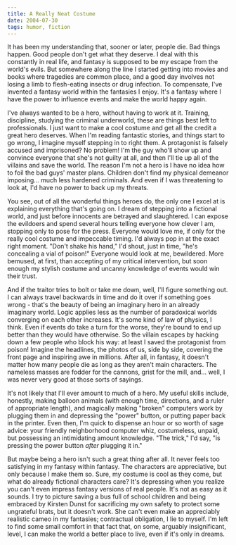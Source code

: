 ```yaml
---
title: A Really Neat Costume
date: 2004-07-30
tags: humor, fiction
---
```


It has been my understanding that, sooner or later, people die. Bad things
happen. Good people don't get what they deserve. I deal with this constantly in
real life, and fantasy is supposed to be my escape from the world's evils. But
somewhere along the line I started getting into movies and books where tragedies
are common place, and a good day involves not losing a limb to flesh-eating
insects or drug infection. To compensate, I've invented a fantasy world within
the fantasies I enjoy. It's a fantasy where I have the power to influence events
and make the world happy again.

I've always wanted to be a hero, without having to work at it. Training,
discipline, studying the criminal underworld, these are things best left to
professionals. I just want to make a cool costume and get all the credit a great
hero deserves. When I'm reading fantastic stories, and things start to go wrong,
I imagine myself stepping in to right them. A protagonist is falsely accused and
imprisoned? No problem! I'm the guy who'll show up and convince everyone that
she's not guilty at all, and then I'll tie up all of the villains and save the
world. The reason I'm not a hero is I have no idea how to foil the bad guys'
master plans. Children don't find my physical demeanor imposing... much less
hardened criminals. And even if I was threatening to look at, I'd have no power
to back up my threats.

You see, out of all the wonderful things heroes do, the only one I excel at is
explaining everything that's going on. I dream of stepping into a fictional
world, and just before innocents are betrayed and slaughtered. I can expose the
evildoers and spend several hours telling everyone how clever I am, stopping
only to pose for the press. Everyone would love me, if only for the really cool
costume and impeccable timing. I'd always pop in at the exact right
moment. "Don't shake his hand," I'd shout, just in time, "he's concealing a vial
of poison!" Everyone would look at me, bewildered. More bemused, at first, than
accepting of my critical intervention, but soon enough my stylish costume and
uncanny knowledge of events would win their trust.

And if the traitor tries to bolt or take me down, well, I'll figure something
out. I can always travel backwards in time and do it over if something goes
wrong - that's the beauty of being an imaginary hero in an already imaginary
world. Logic applies less as the number of paradoxical worlds converging on each
other increases. It's some kind of law of physics, I think. Even if events do
take a turn for the worse, they're bound to end up better than they would have
otherwise. So the villain escapes by hacking down a few people who block his
way: at least I saved the protagonist from poison! Imagine the headlines, the
photos of us, side by side, covering the front page and inspiring awe in
millions. After all, in fantasy, it doesn't matter how many people die as long
as they aren't main characters. The nameless masses are fodder for the cannons,
grist for the mill, and... well, I was never very good at those sorts of
sayings.

It's not likely that I'll ever amount to much of a hero. My useful skills
include, honestly, making balloon animals (with enough time, directions, and a
ruler of appropriate length), and magically making "broken" computers work by
plugging them in and depressing the "power" button, or putting paper back in the
printer. Even then, I'm quick to dispense an hour or so worth of sage advice:
your friendly neighborhood computer whiz, costumeless, unpaid, but possessing an
intimidating amount knowledge. "The trick," I'd say, "is pressing the power
button *after* plugging it in."

But maybe being a hero isn't such a great thing after all. It never feels too
satisfying in my fantasy within fantasy. The characters are appreciative, but
only because I make them so. Sure, my costume is cool as they come, but what do
already fictional characters care? It's depressing when you realize you can't
even impress fantasy versions of real people. It's not as easy as it sounds. I
try to picture saving a bus full of school children and being embraced by
Kirsten Dunst for sacrificing my own safety to protect some ungrateful brats,
but it doesn't work. She can't even make an appreciably realistic cameo in my
fantasies; contractual obligation, I lie to myself. I'm left to find some small
comfort in that fact that, on some, arguably insignificant, level, I can make
the world a better place to live, even if it's only in dreams.
